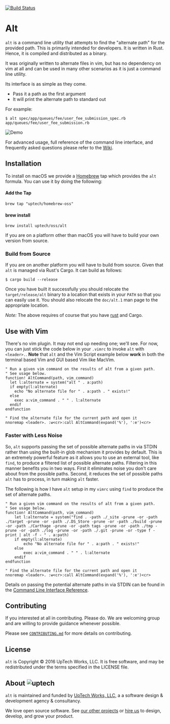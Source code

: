 [![Build Status](https://travis-ci.org/uptech/alt.svg?branch=master)](https://travis-ci.org/uptech/alt)

# Alt

`alt` is a command line utility that attempts to find the "alternate path" for
the provided path. This is primarily intended for developers. It is written in
Rust. Hence, it is compiled and distributed as a binary.

It was originally written to alternate files in vim, but has no dependency on
vim at all and can be used in many other scenarios as it is just a command line
utility.

Its interface is as simple as they come.

* Pass it a path as the first argument
* It will print the alternate path to standard out

For example:

```text
$ alt spec/app/queues/fee/user_fee_submission_spec.rb
app/queues/fee/user_fee_submission.rb
```

![Demo](https://raw.github.com/uptech/alt/master/resources/demo.gif)

For advanced usage, full reference of the command line interface, and frequently
asked questions please refer to the [Wiki](https://github.com/uptech/alt/wiki).

## Installation

To install on macOS we provide a [Homebrew](http://brew.sh) tap which provides
the `alt` formula. You can use it by doing the following:

#### Add the Tap

```
brew tap "uptech/homebrew-oss"
```

#### brew install

```
brew install uptech/oss/alt
```

If you are on a platform other than macOS you will have to build your own
version from source.

### Build from Source

If you are on another platform you will have to build from source. Given
that `alt` is managed via Rust's Cargo. It can build as follows:

```
$ cargo build --release
```

Once you have built it successfully you should relocate the
`target/release/alt` binary to a location that exists in your `PATH` so
that you can easily use it. You should also relocate the `doc/alt.1` man page
to the appropriate location.

*Note:* The above requires of course that you have [rust](http://rust-lang.org)
and Cargo.

## Use with Vim

There's no vim plugin. It may not end up needing one; we'll see. For now, you
can just stick the code below in your `.vimrc` to invoke `alt` with `<leader>.`.
**Note** that `alt` and the Vim Script example below **work** in both the
terminal based Vim and GUI based Vim like MacVim.

```vimscript
" Run a given vim command on the results of alt from a given path.
" See usage below.
function! AltCommand(path, vim_command)
  let l:alternate = system("alt " . a:path)
  if empty(l:alternate)
    echo "No alternate file for " . a:path . " exists!"
  else
    exec a:vim_command . " " . l:alternate
  endif
endfunction

" Find the alternate file for the current path and open it
nnoremap <leader>. :w<cr>:call AltCommand(expand('%'), ':e')<cr>
```

### Faster with Less Noise

So, `alt` supports passing the set of possible alternate paths in via STDIN
rather than using the built-in glob mechanism it provides by default. This is an
extremely powerful feature as it allows you to use an external tool, like
`find`, to produce a filtered list of possible alternate paths. Filtering in
this manner benefits you in two ways. First it eliminates noise you don't care
about from the possible paths. Second, it reduces the set of possible paths
`alt` has to process, in turn making `alt` faster.

The following is how I have `alt` setup in my `vimrc` using `find` to produce
the set of alternate paths.

```vimscript
" Run a given vim command on the results of alt from a given path.
" See usage below.
function! AltCommand(path, vim_command)
	let l:alternate = system("find . -path ./_site -prune -or -path ./target -prune -or -path ./.DS_Store -prune -or -path ./build -prune -or -path ./Carthage -prune -or -path tags -prune -or -path ./tmp -prune -or -path ./log -prune -or -path ./.git -prune -or -type f -print | alt -f - " . a:path)
	if empty(l:alternate)
		echo "No alternate file for " . a:path . " exists!"
	else
		exec a:vim_command . " " . l:alternate
	endif
endfunction

" Find the alternate file for the current path and open it
nnoremap <leader>. :w<cr>:call AltCommand(expand('%'), ':e')<cr>
```

Details on passing the potential alternate paths in via STDIN can be found in
the [Command Line Interface
Reference](https://github.com/uptech/alt/wiki/Command-Line-Interface-Reference#-f--file-file).

## Contributing

If you interested at all in contributing. Please do. We are welcoming
group and are willing to provide guidance whenever possible.

Please see [`CONTRIBUTING.md`](./CONTRIBUTING.md) for more details on
contributing.

## License

`alt` is Copyright © 2016 UpTech Works, LLC. It is free software, and
may be redistributed under the terms specified in the LICENSE file.

## About ![uptech](http://upte.ch/img/logo.png)

`alt` is maintained and funded by [UpTech Works, LLC][uptech], a a
software design & development agency & consultancy.

We love open source software. See [our other projects][community] or
[hire us][hire] to design, develop, and grow your product.

[community]: https://github.com/uptech
[hire]: http://upte.ch
[uptech]: http://upte.ch

